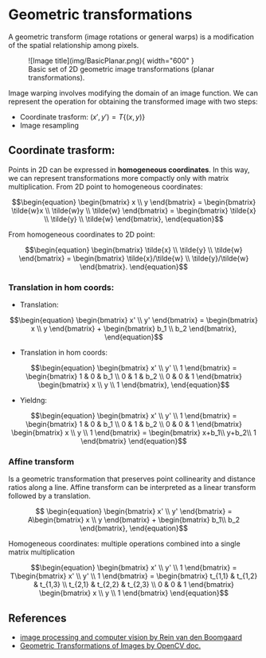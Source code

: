 # Geometric transformations 

A geometric transform (image rotations or general warps) is a modification of the spatial relationship among pixels. 



<figure markdown>
  ![Image title](img/BasicPlanar.png){ width="600" }
  <figcaption>Basic set of 2D geometric image transformations (planar transformations).</figcaption>
</figure>

Image warping involves modifying the domain of an image function. We can represent the operation for obtaining the transformed image with two steps:

* Coordinate trasform: $(x',y')=T\{(x,y)\}$
* Image resampling 

## Coordinate trasform:
Points in 2D can be expressed in **homogeneous coordinates**. In this way, we can represent transformations more compactly only with matrix multiplication. From 2D point to homogeneous coordinates:

$$\begin{equation} \begin{bmatrix} x \\ y \end{bmatrix} = \begin{bmatrix} \tilde{w}x \\ \tilde{w}y \\ \tilde{w} \end{bmatrix} = \begin{bmatrix} \tilde{x} \\ \tilde{y} \\ \tilde{w} \end{bmatrix}, \end{equation}$$

From homogeneous coordinates to 2D point: 

$$\begin{equation} \begin{bmatrix} \tilde{x} \\ \tilde{y} \\ \tilde{w} \end{bmatrix} = \begin{bmatrix} \tilde{x}/\tilde{w} \\ \tilde{y}/\tilde{w} \end{bmatrix}. \end{equation}$$

### Translation in hom coords: 

* Translation: 
  
$$\begin{equation} \begin{bmatrix} x' \\ y' \end{bmatrix} = \begin{bmatrix} x \\ y \end{bmatrix} +  \begin{bmatrix} b_1 \\ b_2 \end{bmatrix}, \end{equation}$$

* Translation in hom coords: 
  
$$\begin{equation} \begin{bmatrix} x' \\ y'  \\ 1 \end{bmatrix} = \begin{bmatrix} 1 & 0 & b_1 \\ 0 & 1 & b_2 \\ 0 & 0 & 1 \end{bmatrix} \begin{bmatrix} x \\ y \\ 1 \end{bmatrix}, \end{equation}$$

* Yieldng: 
  
$$\begin{equation} \begin{bmatrix} x' \\ y'  \\ 1 \end{bmatrix} = \begin{bmatrix} 1 & 0 & b_1 \\ 0 & 1 & b_2 \\ 0 & 0 & 1 \end{bmatrix} \begin{bmatrix} x \\ y \\ 1 \end{bmatrix} = \begin{bmatrix} x+b_1\\ y+b_2\\ 1 \end{bmatrix} \end{equation}$$

### Affine transform

Is a geometric transformation that preserves point collinearity and distance ratios along a line. Affine transform can be interpreted as a linear transform followed by a translation. 

$$ \begin{equation} \begin{bmatrix} x' \\ y' \end{bmatrix} = A\begin{bmatrix} x \\ y \end{bmatrix} + \begin{bmatrix} b_1\\ b_2 \end{bmatrix}, \end{equation}$$

Homogeneous coordinates: multiple operations combined into a single matrix multiplication

$$\begin{equation} \begin{bmatrix} x' \\ y'  \\ 1 \end{bmatrix} = T\begin{bmatrix} x' \\ y'  \\ 1 \end{bmatrix}  =  \begin{bmatrix} t_{1,1} & t_{1,2} & t_{1,3} \\ t_{2,1} & t_{2,2} & t_{2,3} \\ 0 & 0 & 1 \end{bmatrix} \begin{bmatrix} x \\ y \\ 1 \end{bmatrix} \end{equation}$$


## References
 
* [image processing and computer vision by Rein van den Boomgaard](https://staff.fnwi.uva.nl/r.vandenboomgaard/IPCV20162017/LectureNotes/IP/GeometricalOperators/index.html#forward-transform)
* [Geometric Transformations of Images by OpenCV doc.](https://docs.opencv.org/3.4/da/d6e/tutorial_py_geometric_transformations.html)

